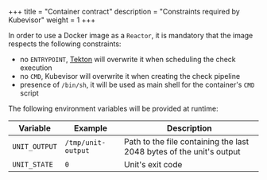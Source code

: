 +++
title = "Container contract"
description = "Constraints required by Kubevisor"
weight = 1
+++

In order to use a Docker image as a `Reactor`, it is mandatory that the image respects the following constraints:

 - no `ENTRYPOINT`, [Tekton](https://tekton.dev) will overwrite it when scheduling the check execution
 - no `CMD`, Kubevisor will overwrite it when creating the check pipeline
 - presence of `/bin/sh`, it will be used as main shell for the container's `CMD` script

The following environment variables will be provided at runtime:

| Variable | Example | Description |
| -------- | ------- | ----------- |
| `UNIT_OUTPUT` | `/tmp/unit-output` | Path to the file containing the last 2048 bytes of the unit's output |
| `UNIT_STATE` | `0` | Unit's exit code |
